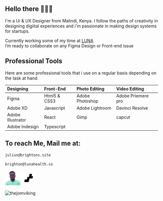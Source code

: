 ## Hello there 🙋🏾‍♂️

I'm a Ui & UX Designer from Malindi, Kenya. I follow the paths of creativity in designing digiital experiences and i'm passionate in making design systems for startups.

[LUNA]: https://lunafrica.com
Currently working some of my time at [LUNA]<br/>
I’m ready to collaborate on any Figma Design or Front-end issue<br/>

## Professional Tools
Here are some professional tools that i use on a regular basis depending on the task at hand.

| Designing         | Front-End    | Photo Editing   | Video Editing      |
| :---------------- | :----------- | :-------------- | :----------------- |
| Figma             | Html5 & CSS3 | Adobe Photoshop | Adobe Priemere pro |
| Adobe XD          | Javascript   | Adobe Lightroom | Davinci Resolve    |
| Adobe Illustrator | React        | Gimp            | capcut             |
| Adobe Indesign    | Typescript   |                 |                    |

## To reach Me, Mail me at:
```
julius@brightons.site
```
```
brighton@lunahealth.co
```
<a href="https://julius.brightons.site"><img src="Public/admin.png" width="50px"><a/>
<a href="https://brightons.site"><img src="Public/LOGO.png" width="47.5px"><a/>

<a href="https://www.buymeacoffee.com/thejomviking"><img align="left" src="https://cdn.buymeacoffee.com/buttons/v2/default-yellow.png" width="150px" alt="thejomviking"/></a>
